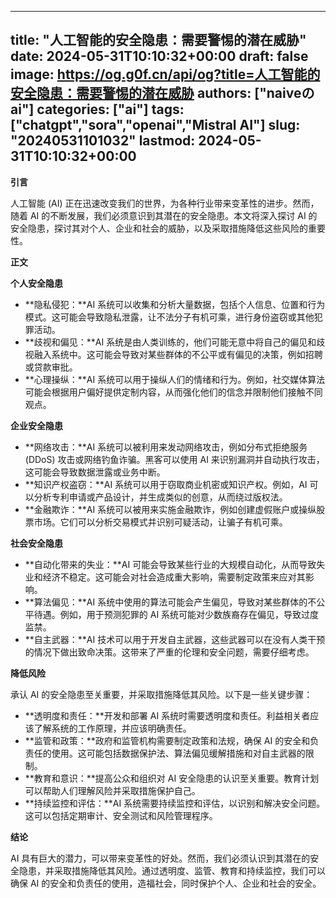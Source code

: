 
---
title: "人工智能的安全隐患：需要警惕的潜在威胁"
date: 2024-05-31T10:10:32+00:00
draft: false
image: https://og.g0f.cn/api/og?title=人工智能的安全隐患：需要警惕的潜在威胁
authors: ["naiveのai"]
categories: ["ai"]
tags: ["chatgpt","sora","openai","Mistral AI"]
slug: "20240531101032"
lastmod: 2024-05-31T10:10:32+00:00
---
**引言**

人工智能 (AI) 正在迅速改变我们的世界，为各种行业带来变革性的进步。然而，随着 AI 的不断发展，我们必须意识到其潜在的安全隐患。本文将深入探讨 AI 的安全隐患，探讨其对个人、企业和社会的威胁，以及采取措施降低这些风险的重要性。

**正文**

**个人安全隐患**

* **隐私侵犯：**AI 系统可以收集和分析大量数据，包括个人信息、位置和行为模式。这可能会导致隐私泄露，让不法分子有机可乘，进行身份盗窃或其他犯罪活动。
* **歧视和偏见：**AI 系统是由人类训练的，他们可能无意中将自己的偏见和歧视融入系统中。这可能会导致对某些群体的不公平或有偏见的决策，例如招聘或贷款审批。
* **心理操纵：**AI 系统可以用于操纵人们的情绪和行为。例如，社交媒体算法可能会根据用户偏好提供定制内容，从而强化他们的信念并限制他们接触不同观点。

**企业安全隐患**

* **网络攻击：**AI 系统可以被利用来发动网络攻击，例如分布式拒绝服务 (DDoS) 攻击或网络钓鱼诈骗。黑客可以使用 AI 来识别漏洞并自动执行攻击，这可能会导致数据泄露或业务中断。
* **知识产权盗窃：**AI 系统可以用于窃取商业机密或知识产权。例如，AI 可以分析专利申请或产品设计，并生成类似的创意，从而绕过版权法。
* **金融欺诈：**AI 系统可以被用来实施金融欺诈，例如创建虚假账户或操纵股票市场。它们可以分析交易模式并识别可疑活动，让骗子有机可乘。

**社会安全隐患**

* **自动化带来的失业：**AI 可能会导致某些行业的大规模自动化，从而导致失业和经济不稳定。这可能会对社会造成重大影响，需要制定政策来应对其影响。
* **算法偏见：**AI 系统中使用的算法可能会产生偏见，导致对某些群体的不公平待遇。例如，用于预测犯罪的 AI 系统可能对少数族裔存在偏见，导致过度监禁。
* **自主武器：**AI 技术可以用于开发自主武器，这些武器可以在没有人类干预的情况下做出致命决策。这带来了严重的伦理和安全问题，需要仔细考虑。

**降低风险**

承认 AI 的安全隐患至关重要，并采取措施降低其风险。以下是一些关键步骤：

* **透明度和责任：**开发和部署 AI 系统时需要透明度和责任。利益相关者应该了解系统的工作原理，并应该明确责任。
* **监管和政策：**政府和监管机构需要制定政策和法规，确保 AI 的安全和负责任的使用。这可能包括数据保护法、算法偏见缓解措施和对自主武器的限制。
* **教育和意识：**提高公众和组织对 AI 安全隐患的认识至关重要。教育计划可以帮助人们理解风险并采取措施保护自己。
* **持续监控和评估：**AI 系统需要持续监控和评估，以识别和解决安全问题。这可以包括定期审计、安全测试和风险管理程序。

**结论**

AI 具有巨大的潜力，可以带来变革性的好处。然而，我们必须认识到其潜在的安全隐患，并采取措施降低其风险。通过透明度、监管、教育和持续监控，我们可以确保 AI 的安全和负责任的使用，造福社会，同时保护个人、企业和社会的安全。